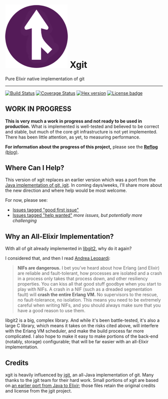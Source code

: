 # <img width="200" src="branding/xgit-logo.png" alt="Xgit"> Xgit

Pure Elixir native implementation of git

---

[![Build Status](https://travis-ci.org/elixir-git/xgit.svg?branch=master)](https://travis-ci.org/elixir-git/xgit) [![Coverage Status](https://coveralls.io/repos/github/elixir-git/xgit/badge.svg?branch=master)](https://coveralls.io/github/elixir-git/xgit?branch=master) [![Hex version](https://img.shields.io/hexpm/v/xgit.svg)](https://hex.pm/packages/xgit)
[![License badge](https://img.shields.io/hexpm/l/xgit.svg)](https://github.com/elixir-git/xgit/blob/master/LICENSE)


## WORK IN PROGRESS

**This is very much a work in progress and not ready to be used in production.** What is implemented is well-tested and believed to be correct and stable, but much of the core git infrastructure is not yet implemented. There has been little attention, as yet, to measuring performance.

**For information about the progress of this project,** please see the [**Reflog** (blog)](https://xgit.io).


## Where Can I Help?

This version of xgit replaces an earlier version which was a port from the [Java implementation of git, jgit](https://www.eclipse.org/jgit/). In coming days/weeks, I'll share more about the new direction and where help would be most welcome.

For now, please see:

* [Issues tagged "good first issue"](https://github.com/elixir-git/xgit/issues?q=is%3Aissue+is%3Aopen+label%3A%22good+first+issue%22)
* [Issues tagged "help wanted"](https://github.com/elixir-git/xgit/issues?q=is%3Aissue+is%3Aopen+label%3A%22help+wanted%22) _more issues, but potentially more challenging_


## Why an All-Elixir Implementation?

With all of git already implemented in [libgit2](https://github.com/libgit2/libgit2), why do it again?

I considered that, and then I read [Andrea Leopardi](https://andrealeopardi.com/posts/using-c-from-elixir-with-nifs/):

> **NIFs are dangerous.** I bet you’ve heard about how Erlang (and Elixir) are reliable and fault-tolerant, how processes are isolated and a crash in a process only takes that process down, and other resiliency properties. You can kiss all that good stuff goodbye when you start to play with NIFs. A crash in a NIF (such as a dreaded segmentation fault) will **crash the entire Erlang VM.** No supervisors to the rescue, no fault-tolerance, no isolation. This means you need to be extremely careful when writing NIFs, and you should always make sure that you have a good reason to use them.

libgit2 is a big, complex library. And while it's been battle-tested, it's also a large C library, which means it takes on the risks cited above, will interfere with the Erlang VM scheduler, and make the build process far more complicated. I also hope to make it easy to make portions of the back-end (notably, storage) configurable; that will be far easier with an all-Elixir implementation.

## Credits

xgit is heavily influenced by [jgit](https://www.eclipse.org/jgit/), an all-Java implementation of git. Many thanks to the jgit team for their hard work. Small portions of xgit are based on [an earlier port from Java to Elixir](https://github.com/elixir-git/archived-jgit-port/); those files retain the original credits and license from the jgit project.
